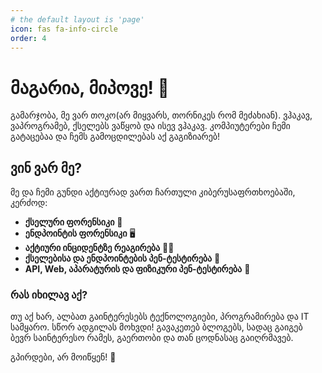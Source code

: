 ```yaml
---
# the default layout is 'page'
icon: fas fa-info-circle
order: 4
---
```


# მაგარია, მიპოვე! 🎰

გამარჯობა, მე ვარ თოკო(არ მიყვარს, თორნიკეს რომ მეძახიან). ვჰაკავ, ვაპროგრამებ, ქსელებს ვაწყობ და ისევ ვჰაკავ. კომპიუტერები ჩემი გატაცებაა და ჩემს გამოცდილებას აქ გაგიზიარებ!

## ვინ ვარ მე?

მე და ჩემი გუნდი აქტიურად ვართ ჩართული კიბერუსაფრთხოებაში, კერძოდ:

- **ქსელური ფორენსიკი** 🛜
- **ენდპოინტის ფორენსიკი** 🖥️
- **აქტიური ინციდენტზე რეაგირება** 🕵️‍♀️
- **ქსელებისა და ენდპოინტების პენ-ტესტირება** 🔫
- **API, Web, აპარატურის და ფიზიკური პენ-ტესტირება** 🥷

### რას იხილავ აქ?

თუ აქ ხარ, ალბათ გაინტერესებს ტექნოლოგიები, პროგრამირება და IT სამყარო. სწორ ადგილას მოხვდი! გავაკეთებ ბლოგებს, სადაც გაიგებ ბევრ საინტერესო რამეს, გაერთობი და თან ცოდნასაც გაიღრმავებ. 

გპირდები, არ მოიწყენ! 🚀
